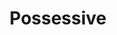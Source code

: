 ---
ep: 84
title: "Possessive"
imglink: "https://live.staticflickr.com/65535/50983022787_448fd3bd1a_o.jpg"
thumbnail: "https://live.staticflickr.com/65535/50983022787_35cb78f495_q.jpg"
alt: >
    In the foreground a pristine can of baked beans sits in the dirt. Behind this, an arm sinks in the dirt up to the elbow and has small maggots crawling up it. In the background, a line of shopping bags gets progressively more rotten and decayed. The words “TMA 84 - Possessive” float in the top left corner.
name: "sofairy"
---